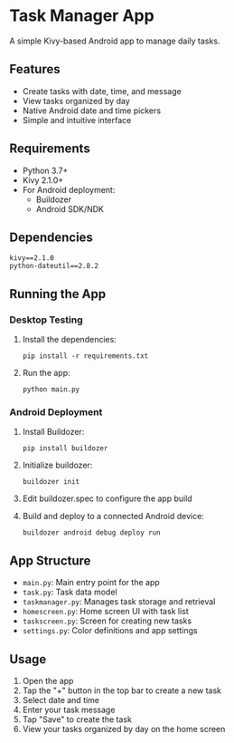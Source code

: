 # Task Manager App

A simple Kivy-based Android app to manage daily tasks. 

## Features

- Create tasks with date, time, and message
- View tasks organized by day
- Native Android date and time pickers
- Simple and intuitive interface

## Requirements

- Python 3.7+
- Kivy 2.1.0+
- For Android deployment:
  - Buildozer
  - Android SDK/NDK

## Dependencies

```
kivy==2.1.0
python-dateutil==2.8.2
```

## Running the App

### Desktop Testing

1. Install the dependencies:
   ```
   pip install -r requirements.txt
   ```

2. Run the app:
   ```
   python main.py
   ```

### Android Deployment

1. Install Buildozer:
   ```
   pip install buildozer
   ```

2. Initialize buildozer:
   ```
   buildozer init
   ```

3. Edit buildozer.spec to configure the app build

4. Build and deploy to a connected Android device:
   ```
   buildozer android debug deploy run
   ```

## App Structure

- `main.py`: Main entry point for the app
- `task.py`: Task data model
- `taskmanager.py`: Manages task storage and retrieval
- `homescreen.py`: Home screen UI with task list
- `taskscreen.py`: Screen for creating new tasks
- `settings.py`: Color definitions and app settings

## Usage

1. Open the app
2. Tap the "+" button in the top bar to create a new task
3. Select date and time
4. Enter your task message
5. Tap "Save" to create the task
6. View your tasks organized by day on the home screen 